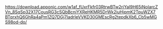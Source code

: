https://download.apponic.com/w1af_fUxrFkfr03RtrwBTw2riYaI9H65iNoIarcZVn_8SqSp32X17CousRG3cSQbBcniYXReHKMR5DrWk2iuHjpmK2TpuWZX7BTqrxhQ6GhRa4aPm1ZQ7DGj7IadrIeVVKD30GMEscRg2tepdkXb6_Cb5wMGS98od-do/